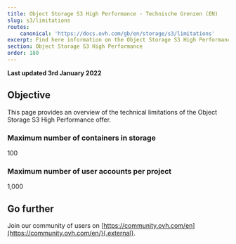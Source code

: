```yaml
---
title: Object Storage S3 High Performance - Technische Grenzen (EN)
slug: s3/limitations
routes:
    canonical: 'https://docs.ovh.com/gb/en/storage/s3/limitations'
excerpt: Find here information on the Object Storage S3 High Performance limitations
section: Object Storage S3 High Performance
order: 180
---
```


**Last updated 3rd January 2022**

## Objective

This page provides an overview of the technical limitations of the Object Storage S3 High Performance offer.

### Maximum number of containers in storage

100

### Maximum number of user accounts per project

1,000

## Go further

Join our community of users on [https://community.ovh.com/en](https://community.ovh.com/en/){.external}.
